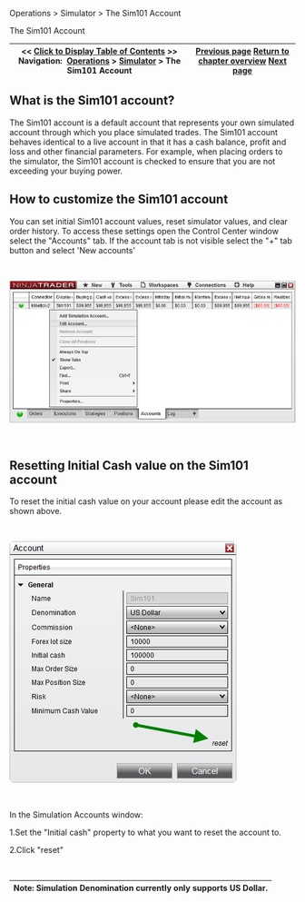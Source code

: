﻿


Operations \> Simulator \> The Sim101 Account






















The Sim101 Account







| \<\< [Click to Display Table of Contents](the_sim101_account.md) \>\> **Navigation:**     [Operations](operations.md) \> [Simulator](simulation.md) \> The Sim101 Account | [Previous page](simulation.md) [Return to chapter overview](simulation.md) [Next page](multiple_simulation_accounts.md) |
| --- | --- |











## What is the Sim101 account?


The Sim101 account is a default account that represents your own simulated account through which you place simulated trades. The Sim101 account behaves identical to a live account in that it has a cash balance, profit and loss and other financial parameters. For example, when placing orders to the simulator, the Sim101 account is checked to ensure that you are not exceeding your buying power.


## 


## How to customize the Sim101 account


You can set initial Sim101 account values, reset simulator values, and clear order history. To access these settings open the Control Center window select the "Accounts" tab. If the account tab is not visible select the "\+" tab button and select 'New accounts'


 


![Simulator_Sim101ContextMenu](simulator_sim101contextmenu.png)


 


## Resetting Initial Cash value on the Sim101 account


To reset the initial cash value on your account please edit the account as shown above.


 


![Simulator_Reset](simulator_reset.png)


 


In the Simulation Accounts window:


1\.Set the "Initial cash" property to what you want to reset the account to. 

2\.Click "reset"

 




| Note: Simulation Denomination currently only supports US Dollar. |
| --- |









